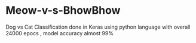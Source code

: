 # Meow-v-s-BhowBhow
Dog vs Cat Classification done in Keras using python language with overall 24000 epocs , model accuracy almost 99%
